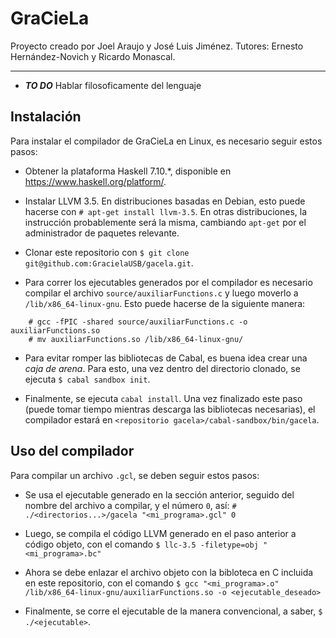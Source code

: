 # GraCieLa

Proyecto creado por Joel Araujo y José Luis Jiménez.
Tutores: Ernesto Hernández-Novich y Ricardo Monascal.

- - -

* ***TO DO*** Hablar filosoficamente del lenguaje

## Instalación

Para instalar el compilador de GraCieLa en Linux, es necesario seguir estos
pasos:

* Obtener la plataforma Haskell 7.10.*, disponible en
  <https://www.haskell.org/platform/>.

* Instalar LLVM 3.5. En distribuciones basadas en Debian, esto puede hacerse
  con `# apt-get install llvm-3.5`. En otras distribuciones, la instrucción
  probablemente será la misma, cambiando `apt-get` por el administrador de
  paquetes relevante.

* Clonar este repositorio con
  `$ git clone git@github.com:GracielaUSB/gacela.git`.

* Para correr los ejecutables generados por el compilador es necesario compilar
  el archivo `source/auxiliarFunctions.c` y luego moverlo a
  `/lib/x86_64-linux-gnu`. Esto puede hacerse de la siguiente manera:

```
    # gcc -fPIC -shared source/auxiliarFunctions.c -o auxiliarFunctions.so
    # mv auxiliarFunctions.so /lib/x86_64-linux-gnu/
```

* Para evitar romper las bibliotecas de Cabal, es buena idea crear una
  *caja de arena*. Para esto, una vez dentro del directorio clonado, se ejecuta
  `$ cabal sandbox init`.

* Finalmente, se ejecuta `cabal install`. Una vez finalizado este paso (puede
  tomar tiempo mientras descarga las bibliotecas necesarias), el compilador
  estará en `<repositorio gacela>/cabal-sandbox/bin/gacela`.


## Uso del compilador

Para compilar un archivo `.gcl`, se deben seguir estos pasos:

* Se usa el ejecutable generado en la sección anterior, seguido del nombre del
  archivo a compilar, y el número `0`, así:
  `# ./<directorios...>/gacela "<mi_programa>.gcl" 0`

* Luego, se compila el código LLVM generado en el paso anterior a código objeto,
  con el comando `$ llc-3.5 -filetype=obj "<mi_programa>.bc"`

* Ahora se debe enlazar el archivo objeto con la bibloteca en C incluida en este
  repositorio, con el comando
  `$ gcc "<mi_programa>.o" /lib/x86_64-linux-gnu/auxiliarFunctions.so -o <ejecutable_deseado>`

* Finalmente, se corre el ejecutable de la manera convencional, a saber,
  `$ ./<ejecutable>`.
